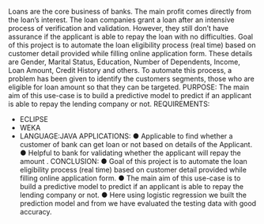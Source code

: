 Loans are the core business of banks. The main profit comes directly from the loan’s interest.
The loan companies grant a loan after an intensive process of verification and validation.
However, they still don’t have assurance if the applicant is able to repay the loan with no
difficulties.
Goal of this project is to automate the loan eligibility process (real time) based on
customer detail provided while filling online application form. These details are Gender,
Marital Status, Education, Number of Dependents, Income, Loan Amount, Credit History
and others. To automate this process, a problem has been given to identify the
customers segments, those who are eligible for loan amount so that they can be
targeted.
PURPOSE:
The main aim of this use-case is to build a predictive model to predict if an applicant is able to repay
the lending company or not.
REQUIREMENTS:
* ECLIPSE
* WEKA
* LANGUAGE:JAVA
APPLICATIONS:
● Applicable to find whether a customer of bank can get loan or not based on
details of the Applicant.
● Helpful to bank for validating whether the applicant will repay the amount .
CONCLUSION:
● Goal of this project is to automate the loan eligibility process (real time) based on
customer detail provided while filling online application form.
● The main aim of this use-case is to build a predictive model to predict if an applicant is able to
repay the lending company or not.
● Here using logistic regression we built the prediction model and from we have
evaluated the testing data with good accuracy.
